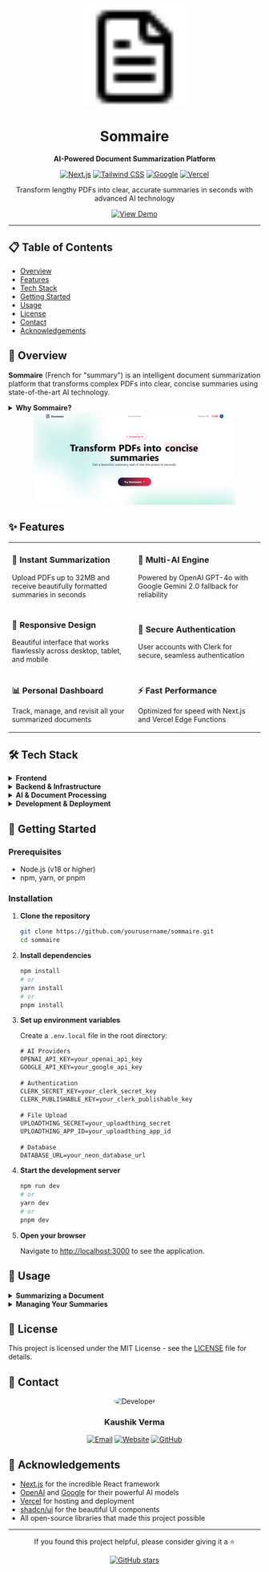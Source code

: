 <div align="center">
  <img src="public/logo.png" alt="Sommaire Logo" width="200"/>
  <h1>Sommaire</h1>
  <p><strong>AI-Powered Document Summarization Platform</strong></p>
  
  [![Next.js](https://img.shields.io/badge/Next.js-15-black?style=for-the-badge&logo=next.js)](https://nextjs.org/)
  [![Tailwind CSS](https://img.shields.io/badge/Tailwind-4-38B2AC?style=for-the-badge&logo=tailwind-css)](https://tailwindcss.com/)
  [![Google](https://img.shields.io/badge/Google-Gemini--2.0-4285F4?style=for-the-badge&logo=google)](https://ai.google.dev/)
  [![Vercel](https://img.shields.io/badge/Vercel-Deployed-000000?style=for-the-badge&logo=vercel)](https://sommaire-kv.vercel.app)
  
  <p>Transform lengthy PDFs into clear, accurate summaries in seconds with advanced AI technology</p>
  
  <a href="https://sommaire-kv.vercel.app" target="_blank">
    <img src="https://img.shields.io/badge/View_Demo-Visit_Site-FF4785?style=for-the-badge" alt="View Demo" />
  </a>
</div>

---

## 📋 Table of Contents

- [Overview](#-overview)
- [Features](#-features)
- [Tech Stack](#-tech-stack)
- [Getting Started](#-getting-started)
- [Usage](#-usage)
- [License](#-license)
- [Contact](#-contact)
- [Acknowledgements](#-acknowledgements)

## 🎯 Overview

**Sommaire** (French for "summary") is an intelligent document summarization platform that transforms complex PDFs into clear, concise summaries using state-of-the-art AI technology. 

<details>
<summary><strong>Why Sommaire?</strong></summary>
<br>

- **Save Time**: Extract key insights from lengthy documents in seconds
- **Improve Comprehension**: Get the essential information in an easy-to-digest format
- **Boost Productivity**: Focus on what matters most in your reading materials
- **Enhance Learning**: Quickly grasp complex concepts from academic papers and textbooks
- **Make Better Decisions**: Get the information you need without wading through pages of text

</details>

<div align="center">
  <img src="public/sommaire.png" alt="Sommaire Screenshot" width="80%" />
</div>

## ✨ Features

<table>
  <tr>
    <td width="50%">
      <h3>🚀 Instant Summarization</h3>
      <p>Upload PDFs up to 32MB and receive beautifully formatted summaries in seconds</p>
    </td>
    <td width="50%">
      <h3>🧠 Multi-AI Engine</h3>
      <p>Powered by OpenAI GPT-4o with Google Gemini 2.0 fallback for reliability</p>
    </td>
  </tr>
  <tr>
    <td width="50%">
      <h3>📱 Responsive Design</h3>
      <p>Beautiful interface that works flawlessly across desktop, tablet, and mobile</p>
    </td>
    <td width="50%">
      <h3>🔐 Secure Authentication</h3>
      <p>User accounts with Clerk for secure, seamless authentication</p>
    </td>
  </tr>
  <tr>
    <td width="50%">
      <h3>📊 Personal Dashboard</h3>
      <p>Track, manage, and revisit all your summarized documents</p>
    </td>
     <td width="50%">
      <h3>⚡ Fast Performance</h3>
      <p>Optimized for speed with Next.js and Vercel Edge Functions</p>
    </td>
  </tr>
</table>

## 🛠️ Tech Stack

<details>
<summary><strong>Frontend</strong></summary>
<br>

- **Framework**: [Next.js 15](https://nextjs.org/) with React 19
- **Styling**: 
  - [Tailwind CSS 4](https://tailwindcss.com/) for utility-first CSS
  - [shadcn/ui](https://ui.shadcn.com/) for accessible, customizable UI components
- **UI Components**:
  - [Radix UI](https://www.radix-ui.com/) for accessible primitives
  - [Lucide React](https://lucide.dev/) for beautiful SVG icons
  - [Sonner](https://sonner.emilkowal.ski/) for toast notifications
  - [Next Themes](https://github.com/pacocoursey/next-themes) for theme management
- **Animations**: Custom animations with [Motion](https://motion.dev/)
- **Typography**: Source Sans 3 from Google Fonts

</details>

<details>
<summary><strong>Backend & Infrastructure</strong></summary>
<br>

- **Runtime**: Next.js App Router with Server Components and Server Actions
- **Authentication**: [Clerk](https://clerk.dev/) for user management and authentication
- **Database**: 
  - [Neon Database](https://neon.tech/) (PostgreSQL) for serverless SQL storage
  - Connection via `@neondatabase/serverless`
- **File Handling**: 
  - [UploadThing](https://uploadthing.com/) for secure file uploads and storage
  - PDF-parse for document text extraction

</details>

<details>
<summary><strong>AI & Document Processing</strong></summary>
<br>

- **AI Integration**: 
  - [Google Generative AI](https://ai.google.dev/) with Gemini 2.0 Flash as primary model
  - [OpenAI API](https://openai.com/blog/openai-api) with GPT-4o model as fallback
- **Document Processing**:
  - [LangChain](https://js.langchain.com/) for document loading and text extraction
  - Custom prompt engineering for optimal summarization results
  - Automatic fallback between AI providers for reliability

</details>

<details>
<summary><strong>Development & Deployment</strong></summary>
<br>

- **Language**: JavaScript with TypeScript support
- **Type Safety**: 
  - TypeScript for type checking
  - Zod for runtime validation
- **Code Quality**:
  - Prettier with Tailwind plugin
  - ESLint for code linting
- **Build Tools**: Turbopack for faster development builds
- **Deployment**: [Vercel](https://vercel.com) for production hosting

</details>

## 🚀 Getting Started

### Prerequisites

- Node.js (v18 or higher)
- npm, yarn, or pnpm

### Installation

1. **Clone the repository**

   ```bash
   git clone https://github.com/yourusername/sommaire.git
   cd sommaire
   ```

2. **Install dependencies**

   ```bash
   npm install
   # or
   yarn install
   # or
   pnpm install
   ```

3. **Set up environment variables**

   Create a `.env.local` file in the root directory:

   ```env
   # AI Providers
   OPENAI_API_KEY=your_openai_api_key
   GOOGLE_API_KEY=your_google_api_key
   
   # Authentication
   CLERK_SECRET_KEY=your_clerk_secret_key
   CLERK_PUBLISHABLE_KEY=your_clerk_publishable_key
   
   # File Upload
   UPLOADTHING_SECRET=your_uploadthing_secret
   UPLOADTHING_APP_ID=your_uploadthing_app_id
   
   # Database
   DATABASE_URL=your_neon_database_url
   ```

4. **Start the development server**

   ```bash
   npm run dev
   # or
   yarn dev
   # or
   pnpm dev
   ```

5. **Open your browser**

   Navigate to [http://localhost:3000](http://localhost:3000) to see the application.

## 📝 Usage

<details>
<summary><strong>Summarizing a Document</strong></summary>
<br>

1. **Sign in** to your Sommaire account
2. Click on the **Upload** button in the navigation
3. Wait while our AI processes your document
4. View your **beautifully formatted summary** with key insights
5. **Save** your summary

</details>

<details>
<summary><strong>Managing Your Summaries</strong></summary>
<br>

1. Navigate to your **Dashboard**
2. View all your previously summarized documents
3. Click on any summary to view the full details
4. Use the **delete** option to remove unwanted summaries

</details>

## 📄 License

This project is licensed under the MIT License - see the [LICENSE](LICENSE) file for details.

## 👤 Contact

<div align="center">
  <img src="https://github.com/kaushik-2318.png" alt="Developer" width="100" style="border-radius:50%"/>
  <h3>Kaushik Verma</h3>
  
  [![Email](https://img.shields.io/badge/Email-kauhsikverma321%40gmail.com-EA4335?style=for-the-badge&logo=gmail)](mailto:kauhsikverma321@gmail.com)
  [![Website](https://img.shields.io/badge/Website-kaushikverma.me-000000?style=for-the-badge&logo=vercel)](https://kaushikverma.me/)
  [![GitHub](https://img.shields.io/badge/GitHub-kaushik-2318-181717?style=for-the-badge&logo=github)](https://github.com/kaushik-2318)
</div>

## 🙏 Acknowledgements

- [Next.js](https://nextjs.org/) for the incredible React framework
- [OpenAI](https://openai.com/) and [Google](https://ai.google.dev/) for their powerful AI models
- [Vercel](https://vercel.com/) for hosting and deployment
- [shadcn/ui](https://ui.shadcn.com/) for the beautiful UI components
- All open-source libraries that made this project possible

---

<div align="center">
  <p>If you found this project helpful, please consider giving it a ⭐️</p>
  
  [![GitHub stars](https://img.shields.io/github/stars/kaushik-2318/sommaire?style=social)](https://github.com/kaushik-2318/sommaire)
</div>